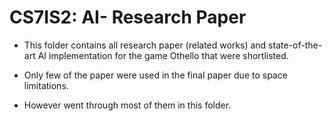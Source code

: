 # CS7IS2: AI- Research Paper

- This folder contains all research paper (related works) and state-of-the-art AI implementation for the game Othello that were shortlisted. 

- Only few of the paper were used in the final paper due to space limitations.

- However went through most of them in this folder.